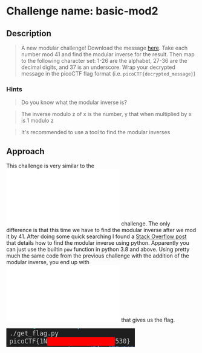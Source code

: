 # Challenge name: basic-mod2

## Description

> A new modular challenge! Download the message [here](./message.txt). Take each number mod 41 and find the modular inverse for the result. Then map to the following character set: 1-26 are the alphabet, 27-36 are the decimal digits, and 37 is an underscore. Wrap your decrypted message in the picoCTF flag format (i.e. `picoCTF{decrypted_message}`)

### Hints

> Do you know what the modular inverse is?

> The inverse modulo z of x is the number, y that when multiplied by x is 1 modulo z

> It's recommended to use a tool to find the modular inverses

## Approach

This challenge is very similar to the ![basic-mod1](../basic_mod1/README.md) challenge.
The only difference is that this time we have to find the modular inverse after we mod it by 41.
After doing some quick searching I found a [Stack Overflow post](https://stackoverflow.com/a/9758173) that details how to find the modular inverse using python.
Apparently you can just use the builtin `pow` function in python 3.8 and above.
Using pretty much the same code from the previous challenge with the addition of the modular inverse, you end up with ![another script](./get_flag.py) that gives us the flag.

![flag](./images/flag_result.png)